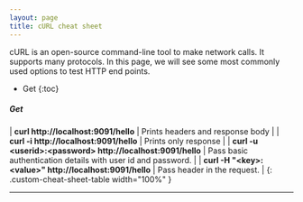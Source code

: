```yaml
---
layout: page
title: cURL cheat sheet
---
```

cURL is an open-source command-line tool to make network calls. It supports many protocols. In this page, we will see some most commonly used options to test HTTP end points.

* Get
{:toc}

##### Get

| **curl http://localhost:9091/hello**   | Prints headers and response body    |
| **curl -i http://localhost:9091/hello**   | Prints only response   |
| **curl -u \<userid>:\<password> http://localhost:9091/hello**   | Pass basic authentication details with user id and password.   |
| **curl -H "\<key>: \<value>" http://localhost:9091/hello**   | Pass header in the request.   |
{: .custom-cheat-sheet-table width="100%" }

***